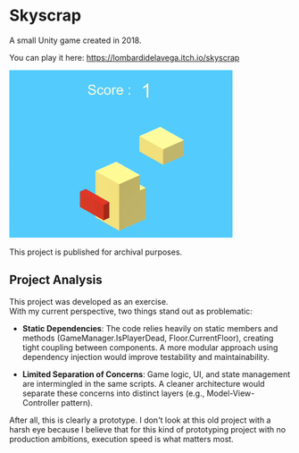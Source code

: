 # Skyscrap

A small Unity game created in 2018.  

You can play it here: https://lombardidelavega.itch.io/skyscrap

![Overview](docs/skyscrap.gif)

This project is published for archival purposes.

## Project Analysis
This project was developed as an exercise.  
With my current perspective, two things stand out as problematic:

- **Static Dependencies**: The code relies heavily on static members and methods (GameManager.IsPlayerDead, Floor.CurrentFloor), creating tight coupling between components. 
A more modular approach using dependency injection would improve testability and maintainability.

- **Limited Separation of Concerns**: Game logic, UI, and state management are intermingled in the same scripts. A cleaner architecture would separate these concerns into distinct layers (e.g., Model-View-Controller pattern).

After all, this is clearly a prototype. I don't look at this old project with a harsh eye because I believe that for this kind of prototyping project with no production ambitions, execution speed is what matters most.
